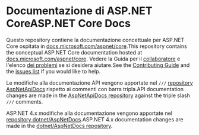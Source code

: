 # <a name="aspnet-core-docs"></a><span data-ttu-id="b6bd7-101">Documentazione di ASP.NET Core</span><span class="sxs-lookup"><span data-stu-id="b6bd7-101">ASP.NET Core Docs</span></span>

<span data-ttu-id="b6bd7-102">Questo repository contiene la documentazione concettuale per ASP.NET Core ospitata in [docs.microsoft.com/aspnet/core](https://docs.microsoft.com/aspnet/core).</span><span class="sxs-lookup"><span data-stu-id="b6bd7-102">This repository contains the conceptual ASP.NET Core documentation hosted at [docs.microsoft.com/aspnet/core](https://docs.microsoft.com/aspnet/core).</span></span> <span data-ttu-id="b6bd7-103">Vedere la Guida per il [collaboratore](CONTRIBUTING.md) e l'elenco [dei problemi](https://github.com/dotnet/AspNetCore.Docs/issues) se si desidera aiutare.</span><span class="sxs-lookup"><span data-stu-id="b6bd7-103">See the [Contributing Guide](CONTRIBUTING.md) and the [issues list](https://github.com/dotnet/AspNetCore.Docs/issues) if you would like to help.</span></span>

<span data-ttu-id="b6bd7-104">Le modifiche alla documentazione API vengono apportate nel `///` [repository AspNetApiDocs](https://github.com/dotnet/AspNetApiDocs) rispetto ai commenti con barra tripla.</span><span class="sxs-lookup"><span data-stu-id="b6bd7-104">API documentation changes are made in the [AspNetApiDocs repository](https://github.com/dotnet/AspNetApiDocs) against the triple slash `///` comments.</span></span>

<span data-ttu-id="b6bd7-105">ASP.NET 4.x modifiche alla documentazione vengono apportate nel [repository dotnet/AspNetDocs](https://github.com/dotnet/AspNetDocs).</span><span class="sxs-lookup"><span data-stu-id="b6bd7-105">ASP.NET 4.x documentation changes are made in the [dotnet/AspNetDocs repository](https://github.com/dotnet/AspNetDocs).</span></span>
